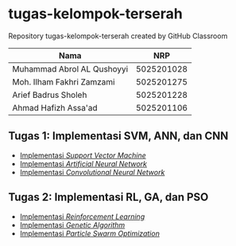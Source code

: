 # tugas-kelompok-terserah

Repository tugas-kelompok-terserah created by GitHub Classroom

| Nama                       | NRP        |
| -------------------------- | ---------- |
| Muhammad Abrol AL Qushoyyi | 5025201028 |
| Moh. Ilham Fakhri Zamzami  | 5025201275 |
| Arief Badrus Sholeh        | 5025201228 |
| Ahmad Hafizh Assa'ad       | 5025201106 |

## Tugas 1: Implementasi SVM, ANN, dan CNN

- [Implementasi _Support Vector Machine_](/1.%20Implementasi%20SVM/)
- [Implementasi _Artificial Neural Network_](/2.%20Implementasi%20ANN/)
- [Implementasi _Convolutional Neural Network_](/3.%20Implementasi%20CNN/)

## Tugas 2: Implementasi RL, GA, dan PSO

- [Implementasi _Reinforcement Learning_](/4.%20Implementasi%20RL/)
- [Implementasi _Genetic Algorithm_](/5.%20Implementasi%20GA/)
- [Implementasi _Particle Swarm Optimization_]()
